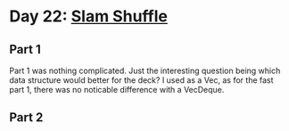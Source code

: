 # Day 22: [Slam Shuffle](https://adventofcode.com/2019/day/22)

## Part 1

Part 1 was nothing complicated. Just the interesting question being which data structure would better for the deck? I used as a Vec, as for the fast part 1, there was no noticable difference with a VecDeque.

## Part 2

